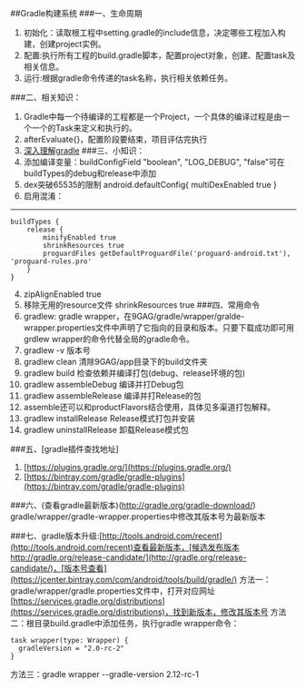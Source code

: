 ##Gradle构建系统
###一、生命周期
1. 初始化：读取根工程中setting.gradle的include信息，决定哪些工程加入构建，创建project实例。
2. 配置:执行所有工程的build.gradle脚本，配置project对象，创建、配置task及相关信息。
3. 运行:根据gradle命令传递的task名称，执行相关依赖任务。

###二、相关知识：
1. Gradle中每一个待编译的工程都是一个Project，一个具体的编译过程是由一个一个的Task来定义和执行的。
2. afterEvaluate{}，配置阶段要结束，项目评估完执行
3. [深入理解gradle](http://blog.csdn.net/innost/article/details/48228651)
###三、小知识：
1. 添加编译变量：buildConfigField "boolean", "LOG_DEBUG", "false"可在buildTypes的debug和release中添加
2. dex突破65535的限制 android.defaultConfig{ multiDexEnabled true }
3. 启用混淆：

----------
	buildTypes {
	    release {
	        minifyEnabled true
			shrinkResources true
	        proguardFiles getDefaultProguardFile('proguard-android.txt'), 'proguard-rules.pro'
	    }
	}
4. zipAlignEnabled true
5. 移除无用的resource文件 shrinkResources true
###四、常用命令
1. gradlew: gradle wrapper，在9GAG/gradle/wrapper/gralde-wrapper.properties文件中声明了它指向的目录和版本。只要下载成功即可用grdlew wrapper的命令代替全局的gradle命令。
2. gradlew -v 版本号
3. gradlew clean 清除9GAG/app目录下的build文件夹
4. gradlew build 检查依赖并编译打包(debug、release环境的包)
5. gradlew assembleDebug 编译并打Debug包
6. gradlew assembleRelease 编译并打Release的包
7. assemble还可以和productFlavors结合使用，具体见多渠道打包解释。
8. gradlew installRelease Release模式打包并安装
9. gradlew uninstallRelease 卸载Release模式包

###五、[gradle插件查找地址]
1. [https://plugins.gradle.org/](https://plugins.gradle.org/)
2. [https://bintray.com/gradle/gradle-plugins](https://bintray.com/gradle/gradle-plugins)

###六、(查看gradle最新版本)(http://gradle.org/gradle-download/)
gradle/wrapper/gradle-wrapper.properties中修改其版本号为最新版本

###七、gradle版本升级:[http://tools.android.com/recent](http://tools.android.com/recent)查看最新版本，[候选发布版本http://gradle.org/release-candidate/](http://gradle.org/release-candidate/)，[版本号查看](https://jcenter.bintray.com/com/android/tools/build/gradle/)
方法一：gradle/wrapper/gradle.properties文件中，打开对应网址[https://services.gradle.org/distributions](https://services.gradle.org/distributions)，找到新版本，修改其版本号
方法二：根目录build.gradle中添加任务，执行gradle wrapper命令：

	task wrapper(type: Wrapper) {  
	  gradleVersion = "2.0-rc-2"  
	}    
方法三：gradle wrapper --gradle-version 2.12-rc-1